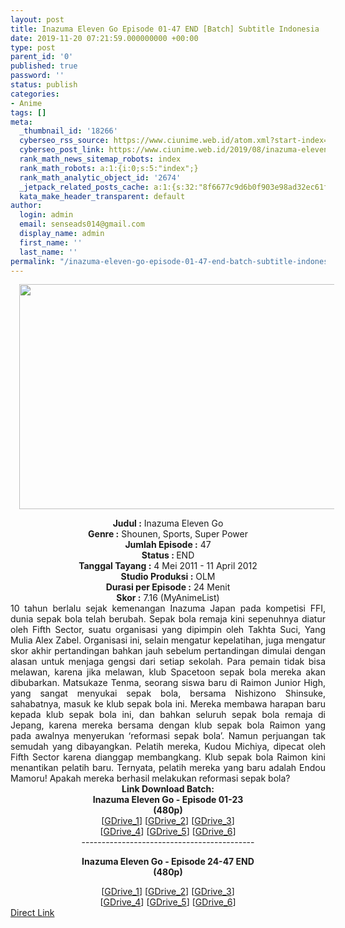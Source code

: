 ```yaml
---
layout: post
title: Inazuma Eleven Go Episode 01-47 END [Batch] Subtitle Indonesia
date: 2019-11-20 07:21:59.000000000 +00:00
type: post
parent_id: '0'
published: true
password: ''
status: publish
categories:
- Anime
tags: []
meta:
  _thumbnail_id: '18266'
  cyberseo_rss_source: https://www.ciunime.web.id/atom.xml?start-index=1801&max-results=150
  cyberseo_post_link: https://www.ciunime.web.id/2019/08/inazuma-eleven-go-episode-01-47-end.html
  rank_math_news_sitemap_robots: index
  rank_math_robots: a:1:{i:0;s:5:"index";}
  rank_math_analytic_object_id: '2674'
  _jetpack_related_posts_cache: a:1:{s:32:"8f6677c9d6b0f903e98ad32ec61f8deb";a:2:{s:7:"expires";i:1642639029;s:7:"payload";a:0:{}}}
  kata_make_header_transparent: default
author:
  login: admin
  email: senseads014@gmail.com
  display_name: admin
  first_name: ''
  last_name: ''
permalink: "/inazuma-eleven-go-episode-01-47-end-batch-subtitle-indonesia/"
---
```

<div class="separator" style="clear: both; text-align: center;"><a href="https://1.bp.blogspot.com/-n5C0FET6RF4/XVZ851ZuWBI/AAAAAAAAdQE/466GW62xrkk2uheBjOxeRiLtsN4xAqWsACLcBGAs/s1600/Inazuma%2BEleven%2BGo.jpg" imageanchor="1" style="margin-left: 1em; margin-right: 1em;"><img border="0" data-original-height="720" data-original-width="1280" height="360" src="{{ site.baseurl }}/assets/2019/11/Inazuma%2BEleven%2BGo.jpg" width="640" /></a></div>
<p>
<div style="text-align: center;"><b>Judul</b><b><b> </b>:</b> Inazuma Eleven Go</div>
<div style="text-align: center;"><b>Genre :</b> Shounen, Sports, Super Power</div>
<div style="text-align: center;"><b>Jumlah Episode :</b> 47<br /><b>Status :&nbsp;</b>END<br /><b>Tanggal Tayang :</b> 4 Mei 2011 - 11 April 2012<br /><b>Studio Produksi :</b> OLM<br /><b>Durasi per Episode :</b>&nbsp;24 Menit</div>
<div style="text-align: center;"><b>Skor :</b> 7.16 (MyAnimeList)</div>
<div style="text-align: center;"></div>
<div style="text-align: justify;">10 tahun berlalu sejak kemenangan Inazuma Japan pada kompetisi FFI, dunia sepak bola telah berubah. Sepak bola remaja kini sepenuhnya diatur oleh Fifth Sector, suatu organisasi yang dipimpin oleh Takhta Suci, Yang Mulia Alex Zabel. Organisasi ini, selain mengatur kepelatihan, juga mengatur skor akhir pertandingan bahkan jauh sebelum pertandingan dimulai dengan alasan untuk menjaga gengsi dari setiap sekolah. Para pemain tidak bisa melawan, karena jika melawan, klub Spacetoon sepak bola mereka akan dibubarkan. Matsukaze Tenma, seorang siswa baru di Raimon Junior High, yang sangat menyukai sepak bola, bersama Nishizono Shinsuke, sahabatnya, masuk ke klub sepak bola ini. Mereka membawa harapan baru kepada klub sepak bola ini, dan bahkan seluruh sepak bola remaja di Jepang, karena mereka bersama dengan klub sepak bola Raimon yang pada awalnya menyerukan ‘reformasi sepak bola’. Namun perjuangan tak semudah yang dibayangkan. Pelatih mereka, Kudou Michiya, dipecat oleh Fifth Sector karena dianggap membangkang. Klub sepak bola Raimon kini menantikan pelatih baru. Ternyata, pelatih mereka yang baru adalah Endou Mamoru! Apakah mereka berhasil melakukan reformasi sepak bola?</div>
<div style="text-align: justify;"></div>
<div style="text-align: justify;"></div>
<div style="text-align: center;">
<div style="text-align: center;"><b>Link Download Batch:</b></div>
<div style="text-align: center;"><b>Inazuma Eleven Go -&nbsp;Episode 01-23</b><br /><b>(</b><b>480p</b><b>)</b></div>
<div style="text-align: center;">
<div style="text-align: center;">[<a href="https://drive.google.com/uc?id=1oU1j5ebmJ8aPXKEqpOjCoFt3E5o2Rwwv" target="_blank" rel="noopener">GDrive_1</a>] [<a href="https://drive.google.com/uc?id=1xbvNAlo1VZQtTdBQI1tL8USoOu6eul7t" target="_blank" rel="noopener">GDrive_2</a>] [<a href="https://drive.google.com/uc?id=1J3eBMJ2fvVLFpKz1kBKYCNVrS-dWrHqF" target="_blank" rel="noopener">GDrive_3</a>]<br />[<a href="https://drive.google.com/uc?export=download&amp;id=16oZ2coSW0uPA1f2-KCcw5FkOe6haEBDb" target="_blank" rel="noopener">GDrive_4</a>] [<a href="https://drive.google.com/uc?id=0BzgiwlXOlCCXb2tBN0F4eHllU1k" target="_blank" rel="noopener">GDrive_5</a>] [<a href="https://drive.google.com/uc?export=download&amp;id=1A8Me8QecsTjMkD_tix8F6Ll0-t8DcFxd" target="_blank" rel="noopener">GDrive_6</a>]</div>
<div style="text-align: center;">
<div style="text-align: center;">-------------------------------------------</p>
<p><b>Inazuma Eleven Go -&nbsp;Episode 24-47 END</b><br /><b>(480p)</b></div>
<div style="text-align: center;">[<a href="https://drive.google.com/uc?id=1g2kBIq-LP4YL0zsuA-iTsosXrmj2vDrc" target="_blank" rel="noopener">GDrive_1</a>] [<a href="https://drive.google.com/uc?id=1DRPziUmhe-KmrAqD5yc6eF_YEZzYUnkd" target="_blank" rel="noopener">GDrive_2</a>] [<a href="https://drive.google.com/uc?id=12Iq5F78Xz0i3obdpir_taM1XcXs-MnYg" target="_blank" rel="noopener">GDrive_3</a>]<br />[<a href="https://drive.google.com/uc?export=download&amp;id=17DHigMYLtZ_zXvUB4VxFVSvBTEooo7fU" target="_blank" rel="noopener">GDrive_4</a>] [<a href="https://drive.google.com/uc?id=0BzgiwlXOlCCXX0RhcmNoZDlocTg" target="_blank" rel="noopener">GDrive_5</a>] [<a href="https://drive.google.com/uc?export=download&amp;id=1y7rV2uP9pHzbsa94tMSFbulqROTdpEzz" target="_blank" rel="noopener">GDrive_6</a>]</div>
</div>
</div>
</div>
<link rel="stylesheet" href="https://cdnjs.cloudflare.com/ajax/libs/font-awesome/4.7.0/css/font-awesome.min.css" />
<div class="divbtn"> <a href="https://handymansurrender.com/fihup8buzv?key=94550f7ce39444073321dde3b8782f97" class="btn"><i class="fa fa-download"></i> Direct Link</a> </div>
